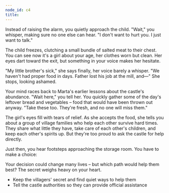 ```yaml
---
node_id: c4
title: 
---
```


Instead of raising the alarm, you quietly approach the child. "Wait," you whisper, making sure no one else can hear. "I don't want to hurt you. I just want to talk."

The child freezes, clutching a small bundle of salted meat to their chest. You can see now it's a girl about your age, her clothes worn but clean. Her eyes dart toward the exit, but something in your voice makes her hesitate.

"My little brother's sick," she says finally, her voice barely a whisper. "We haven't had proper food in days. Father lost his job at the mill, and—" She stops, looking ashamed.

Your mind races back to Marta's earlier lessons about the castle's abundance. "Wait here," you tell her. You quickly gather some of the day's leftover bread and vegetables – food that would have been thrown out anyway. "Take these too. They're fresh, and no one will miss them."

The girl's eyes fill with tears of relief. As she accepts the food, she tells you about a group of village families who help each other survive hard times. They share what little they have, take care of each other's children, and keep each other's spirits up. But they're too proud to ask the castle for help directly.

Just then, you hear footsteps approaching the storage room. You have to make a choice:

Your decision could change many lives – but which path would help them best? The secret weighs heavy on your heart.

- Keep the villagers' secret and find quiet ways to help them
- Tell the castle authorities so they can provide official assistance


